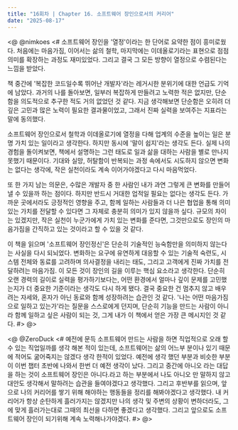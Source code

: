 ```yaml
---
title: "16회차 | Chapter 16. 소프트웨어 장인으로서의 커리어"
date: "2025-08-17"
---
```


<@ @nimkoes
<#
소프트웨어 장인을 '열정'이라는 한 단어로 요약한 점이 흥미로웠다.
처음에는 마음가짐, 이어서는 삶의 철학, 마지막에는 이데올로기라는 표현으로 점점 의미를 확장하는 과정도 재미있었다.
그리고 결국 그 모든 방향이 열정으로 수렴된다는 느낌을 받았다.

책 중간에 '복잡한 코드일수록 뛰어난 개발자'라는 레거시한 분위기에 대한 언급도 기억에 남았다.
과거의 나를 돌아보면, 일부러 복잡하게 만들려고 노력한 적은 없지만, 단순함을 의도적으로 추구한 적도 거의 없었던 것 같다.
지금 생각해보면 단순함은 오히려 더 깊은 고민과 많은 노력이 필요한 결과물이었고, 그래서 진짜 실력을 보여주는 지표라는 말에 동의했다.

소프트웨어 장인으로서 철학과 이데올로기에 열정을 다해 업계의 수준을 높이는 일은 분명 가치 있는 일이라고 생각한다. 하지만 동시에 '말이 쉽지'라는 생각도 든다.
실제 나의 경험을 돌이켜보면, 책에서 설명하는 그런 태도로 일과 삶을 대하는 사람을 별로 만나지 못했기 때문이다.
기대와 실망, 허탈함이 반복되는 과정 속에서도 시도하지 않으면 변화는 없다는 생각에, 작은 실천이라도 계속 이어가야겠다고 다시 마음먹었다.

또 한 가지 남는 의문은, 수많은 개발자 중 한 사람인 내가 과연 그렇게 큰 변화를 만들어낼 수 있을까 하는 점이다.
하지만 반드시 거대한 업적일 필요는 없다는 생각도 든다.
가까운 곳에서라도 긍정적인 영향을 주고, 함께 일하는 사람들과 더 나은 협업을 통해 의미 있는 가치를 전달할 수 있다면 그 자체로 충분히 의미가 있지 않을까 싶다.
규모의 차이는 있겠지만, 작은 실천이 누군가에게 가치 있는 변화를 준다면, 그것만으로도 장인의 마음가짐을 간직하고 있는 것이라고 할 수 있을 것 같다.

이 책을 읽으며 '소프트웨어 장인정신'은 단순히 기술적인 능숙함만을 의미하지 않는다는 사실을 다시 되뇌었다.
변화하는 요구에 유연하게 대응할 수 있는 기술적 숙련도, 시스템 전체와 동료를 고려하며 의사결정을 내리는 태도, 그리고 고객에게 진짜 가치를 전달하려는 마음가짐.
이 모든 것이 장인의 길을 이루는 핵심 요소라고 생각한다.
단순히 오랜 경력의 길이로 실력을 평가하기보다는, 어떤 환경에서 얼마나 깊이 문제를 고민했는지가 더 중요한 기준이라는 생각도 다시 하게 됐다.
결국 중요한 건 멈추지 않고 배우려는 자세와, 혼자가 아닌 동료와 함께 성장하려는 습관인 것 같다.
'나는 어떤 마음가짐으로 일하고 있는가'라는 질문을 스스로에게 던지며, 단순히 기능을 만드는 사람이 아니라 함께 일하고 싶은 사람이 되는 것, 그게 내가 이 책에서 얻은 가장 큰 메시지인 것 같다.
#>
@>

<@ @ZeroDuck
<#
예전에 문득 소프트웨어 만드는 사람을 하면 직업적으로 오래 할수 있는 직업일까를 생각 해본 적이 있는데, 소프트웨어는 삶의 어느부 분이나 있기 때문에 적어도 굶어죽지는 않겠다 생각 한적이 있었다.
예전에 생각 했던 부분과 비슷한 부분이 이번 챕터 초반에 나와서 한번 더 예전 생각이 났다.
그리고 중간에 아니오 라는 대답을 하는 것이 소프트웨어 장인은 아니다.라고 하는 부분에서 나도 아니오 만 말하지 않고 대안도 생각해서 말하려는 습관을 들여야겠다고 생각했다.
그리고 후반부를 읽으며, 앞으로 나의 커리어를 쌓기 위해 해야하는 행동들을 정리를 해봐야겠다고 생각했다.
내 커리어가 항상 순탄하게 흘러가지는 않겠지만 나의 생각 및 주변의 상황이 변하더라도, 그에 맞게 흘러가는대로 그때의 최선을 다하면 좋겠다고 생각했다.
그리고 앞으로도 소프트웨어 장인이 되기위해 계속 노력해나가야겠다.
#>
@>
